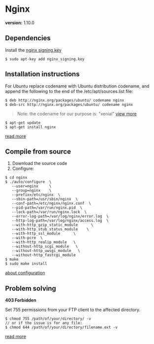 # Nginx

**version:** 1.10.0

## Dependencies
Install the [nginx signing.key](http://nginx.org/keys/nginx_signing.key)
```
$ sudo apt-key add nginx_signing.key
```

## Installation instructions

For Ubuntu replace codename with Ubuntu distribution codename, and append the following to the end of the /etc/apt/sources.list file:

```
$ deb http://nginx.org/packages/ubuntu/ codename nginx
$ deb-src http://nginx.org/packages/ubuntu/ codename nginx
```

> Note: the codename for our purpose is: "xenial" [view more](http://nginx.org/en/linux_packages.html#distributions)


```
$ apt-get update
$ apt-get install nginx
```
[read more](http://nginx.org/en/linux_packages.html#stable)


## Compile from source
1. Download the source code
2. Configure: 

```
$ cd nginx
$ ./auto/configure  \
   --user=nginx     \
   --group=nginx    \
   --prefix=/etc/nginx  \
   --sbin-path=/usr/sbin/nginx  \
   --conf-path=/etc/nginx/nginx.conf  \
   --pid-path=/var/run/nginx.pid  \
   --lock-path=/var/run/nginx.lock  \
   --error-log-path=/var/log/nginx/error.log  \
   --http-log-path=/var/log/nginx/access.log  \
   --with-http_gzip_static_module      \
   --with-http_stub_status_module    \
   --with-http_ssl_module      \
   --with-pcre  \
   --with-http_realip_module   \
   --without-http_scgi_module   \ 
   --without-http_uwsgi_module   \
   --without-http_fastcgi_module
$ make
$ sudo make install 
```
[about configuration](http://nginx.org/en/docs/configure.html)

## Problem solving
**403 Forbidden**

Set 755 permissions from your FTP client to the affected directory.
```
$ chmod 755 /path/of/your/directory/ -v
// or if the issue is for any file:
$ chmod 644 /path/of/your/directory/filename.ext -v

 ```
[read more](https://www.scalescale.com/tips/nginx/403-forbidden-nginx/)
